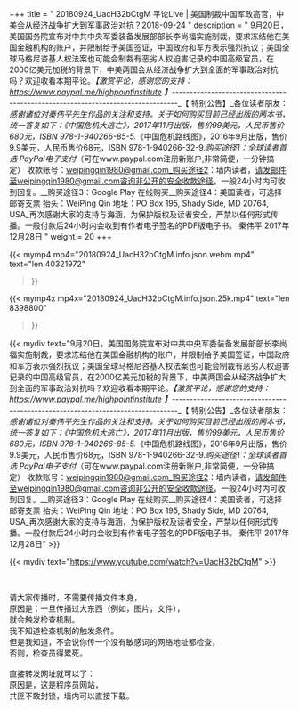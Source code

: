 +++
title = " 20180924_UacH32bCtgM 平论Live | 美国制裁中国军政高官，中美会从经济战争扩大到军事政治对抗？2018-09-24 "
description = " 9月20日，美国国务院宣布对中共中央军委装备发展部部长李尚福实施制裁，要求冻结他在美国金融机构的账户，并限制给予美国签证，中国政府和军方表示强烈抗议；美国全球马格尼咨基人权法案也可能会制裁有恶劣人权迫害记录的中国高级官员，在2000亿美元加税的背景下，中美两国会从经济战争扩大到全面的军事政治对抗吗？欢迎收看本期平论。_【激赏平论，感谢您的支持：https://www.paypal.me/highpointinstitute 】_-------------------------------------------------------------------------------_【 特别公告】_各位读者朋友：_感谢诸位对秦伟平先生作品的关注和支持。_关于如何购买目前已经出版的两本书，统一答复如下：_《中国危机大逃亡》，2017年11月出版，售价99美元，人民币售价680元，ISBN 978-1-940266-85-5._《中国危机路线图》，2016年9月出版，售价9.9美元，人民币售价68元，ISBN 978-1-940266-32-9._购买途径1：全球读者首选 PayPal电子支付_（可在www.paypal.com注册新账户,非常简便，一分钟搞定）     收款账号：weipingqin1980@gmail.com_购买途径2：墙内读者，请发邮件至weipingqin1980@gmail.com咨询非公开的安全收款途径，一般24小时内可收到回复。__购买途径3：Google Play 在线购买__购买途径4：美国读者，可选择邮寄支票     抬头：WeiPing Qin     地址：PO Box 195, Shady Side, MD 20764, USA_再次感谢大家的支持与海涵，为保护版权及读者安全，严禁以任何形式传播。一般付款后24小时内会收到有作者电子签名的PDF版电子书。     秦伟平     2017年12月28日 "
weight = 20
+++

{{< mymp4 mp4="20180924_UacH32bCtgM.info.json.webm.mp4" 
text="len 40321972"
>}}

{{< mymp4x  mp4x="20180924_UacH32bCtgM.info.json.25k.mp4"
text="len 8398800"
>}}


{{< mydiv text="9月20日，美国国务院宣布对中共中央军委装备发展部部长李尚福实施制裁，要求冻结他在美国金融机构的账户，并限制给予美国签证，中国政府和军方表示强烈抗议；美国全球马格尼咨基人权法案也可能会制裁有恶劣人权迫害记录的中国高级官员，在2000亿美元加税的背景下，中美两国会从经济战争扩大到全面的军事政治对抗吗？欢迎收看本期平论。_【激赏平论，感谢您的支持：https://www.paypal.me/highpointinstitute 】_-------------------------------------------------------------------------------_【 特别公告】_各位读者朋友：_感谢诸位对秦伟平先生作品的关注和支持。_关于如何购买目前已经出版的两本书，统一答复如下：_《中国危机大逃亡》，2017年11月出版，售价99美元，人民币售价680元，ISBN 978-1-940266-85-5._《中国危机路线图》，2016年9月出版，售价9.9美元，人民币售价68元，ISBN 978-1-940266-32-9._购买途径1：全球读者首选 PayPal电子支付_（可在www.paypal.com注册新账户,非常简便，一分钟搞定）     收款账号：weipingqin1980@gmail.com_购买途径2：墙内读者，请发邮件至weipingqin1980@gmail.com咨询非公开的安全收款途径，一般24小时内可收到回复。__购买途径3：Google Play 在线购买__购买途径4：美国读者，可选择邮寄支票     抬头：WeiPing Qin     地址：PO Box 195, Shady Side, MD 20764, USA_再次感谢大家的支持与海涵，为保护版权及读者安全，严禁以任何形式传播。一般付款后24小时内会收到有作者电子签名的PDF版电子书。     秦伟平     2017年12月28日" >}}
<br>

{{< mydiv text="https://www.youtube.com/watch?v=UacH32bCtgM" >}}


<br>

请大家传播时，不需要传播文件本身，<br>
原因是：一旦传播过大东西（例如，图片，文件），<br>
就会触发检查机制。<br>
我不知道检查机制的触发条件。<br>
但是我知道，不会说你传一个没有敏感词的网络地址都检查，<br>
否则，检查员得累死。<br><br>
直接转发网址就可以了：<br>
原因是，这是程序员网站，<br>
共匪不敢封锁，墙内可以直接下载。


